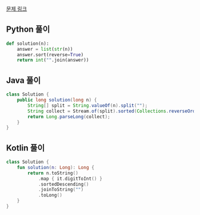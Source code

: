 [문제 링크](https://programmers.co.kr/learn/courses/30/lessons/12933)


## Python 풀이
```python
def solution(n):
    answer = list(str(n))
    answer.sort(reverse=True)
    return int("".join(answer))
```


## Java 풀이
```java
class Solution {
    public long solution(long n) {
        String[] split = String.valueOf(n).split("");
        String collect = Stream.of(split).sorted(Collections.reverseOrder()).collect(Collectors.joining());
        return Long.parseLong(collect);
    }
}
```

## Kotlin 풀이
```kotlin
class Solution {
    fun solution(n: Long): Long {
        return n.toString()
            .map { it.digitToInt() }
            .sortedDescending()
            .joinToString("")
            .toLong()
    }
}
```
